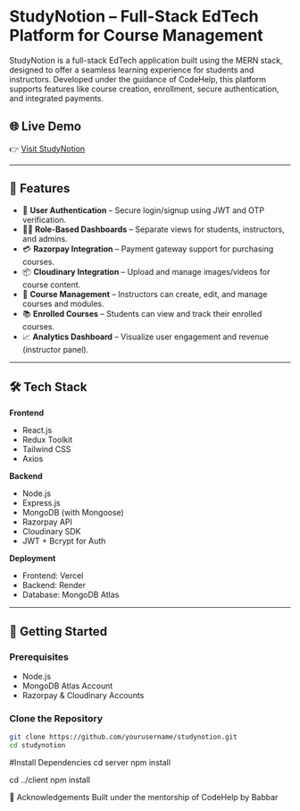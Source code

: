 # StudyNotion – Full-Stack EdTech Platform for Course Management

StudyNotion is a full-stack EdTech application built using the MERN stack, designed to offer a seamless learning experience for students and instructors. Developed under the guidance of CodeHelp, this platform supports features like course creation, enrollment, secure authentication, and integrated payments.

## 🌐 Live Demo
👉 [Visit StudyNotion](https://studynotion-frontend.vercel.app/)

---

## 📌 Features

- 🔐 **User Authentication** – Secure login/signup using JWT and OTP verification.
- 🧑‍🏫 **Role-Based Dashboards** – Separate views for students, instructors, and admins.
- 💳 **Razorpay Integration** – Payment gateway support for purchasing courses.
- 📦 **Cloudinary Integration** – Upload and manage images/videos for course content.
- 🎯 **Course Management** – Instructors can create, edit, and manage courses and modules.
- 📚 **Enrolled Courses** – Students can view and track their enrolled courses.
- 📈 **Analytics Dashboard** – Visualize user engagement and revenue (instructor panel).

---

## 🛠 Tech Stack

**Frontend**
- React.js
- Redux Toolkit
- Tailwind CSS
- Axios

**Backend**
- Node.js
- Express.js
- MongoDB (with Mongoose)
- Razorpay API
- Cloudinary SDK
- JWT + Bcrypt for Auth

**Deployment**
- Frontend: Vercel
- Backend: Render
- Database: MongoDB Atlas

---

## 🚀 Getting Started

### Prerequisites
- Node.js
- MongoDB Atlas Account
- Razorpay & Cloudinary Accounts

### Clone the Repository
```bash
git clone https://github.com/yourusername/studynotion.git
cd studynotion
```

#Install Dependencies
cd server
npm install

cd ../client
npm install

🙌 Acknowledgements
Built under the mentorship of CodeHelp by Babbar
